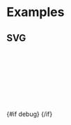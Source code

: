 <script lang="ts">
	import { spring } from 'svelte/motion';
	import { cubicOut } from 'svelte/easing';
	import { geoOrthographic, geoCentroid, geoInterpolate } from 'd3-geo';
	import { index } from 'd3-array';
	import { curveNatural } from 'd3-shape';
	import { feature } from 'topojson-client';

	import { mdiChevronLeft, mdiChevronRight } from '@mdi/js';
	import { Button, Field, ToggleGroup, ToggleOption, Switch, scrollIntoView } from 'svelte-ux'
	import { cls } from 'svelte-ux/utils/styles';
	import { createPropertySortFunc, createSortFunc } from 'svelte-ux/utils/sort';

	import GeoDebug from '$lib/docs/GeoDebug.svelte';
	import Preview from '$lib/docs/Preview.svelte';

	import Chart, { Canvas, Svg } from '$lib/components/Chart.svelte';
	import GeoPath from '$lib/components/GeoPath.svelte';
	import Graticule from '$lib/components/Graticule.svelte';
	import Path from '$lib/components/Path.svelte';
	import Tooltip from '$lib/components/Tooltip.svelte';
	import TooltipItem from '$lib/components/TooltipItem.svelte';
	import Zoom from '$lib/components/Zoom.svelte';

	import EdgeFade from './EdgeFade.svelte';
	import links from '../_data/geo/world-links.json';

	export let data;

	const countries = feature(data.geojson, data.geojson.objects.countries);

	const translate = [480,350]
	const loftedProjection = geoOrthographic().translate(translate).scale(249.50 * 1.3);

	let scale = 0;
	let yaw = 0;
	let pitch = 0;
	let roll = 0;
	let sensitivity = 75;

	let zoom;
	let scrollMode = 'scale';
	let debug = false;
</script>

<h1>Examples</h1>

<h2>SVG</h2>

<div class="grid grid-cols-[auto,1fr] gap-2 my-2">
	<Field label="Debug" let:id>
		<Switch bind:checked={debug} {id} />
	</Field>
</div>

<Preview>
	<div class="h-[600px] overflow-hidden">
		<Chart
			geo={{
				projection: geoOrthographic,
				_fitGeojson: countries,
				rotate: {
					yaw,
					pitch,
					roll
				},
				_scale: scale,
				translate: translate
			}}
			let:projection
		>
			{#if debug}
				<GeoDebug class="absolute top-0 left-0 z-10" />
			{/if}
			<Svg>
				<Zoom
					mode="manual"
					_initialScale={projection.scale()}
					_initialTranslate={{ x: projection.translate()[0], y: projection.translate()[1] }}
					bind:this={zoom}
					scroll="none"
					tweened={{ duration: 800, easing: cubicOut }}
					let:zoomTo
					let:reset={resetZoom}
					on:zoom={(e) => {
						//scale = e.detail.scale;
						const scale = 250;
						yaw = e.detail.translate.x * (sensitivity / scale);
						pitch = -e.detail.translate.y * (sensitivity / scale)
						loftedProjection.rotate([yaw, pitch])
					}}
				>
					<GeoPath geojson={{ type: 'Sphere' }} class="fill-blue-300" on:click={() => yaw += 1} />
					<Graticule class="stroke-black/20 fill-none pointer-events-none" />
					{#each countries.features as country}
						<GeoPath geojson={country} class="fill-white pointer-events-none" />
					{/each}
					{#each links as link}
						{@const source = projection(link.source)}
						{@const target = projection(link.target)}
						{@const middle = loftedProjection(geoInterpolate(link.source, link.target)(0.5))}
						{@const pathData = [source, middle, target]}
						<EdgeFade {link}>
							<circle cx={source[0]} cy={source[1]} r={2} class="fill-black-500" />>
							<circle cx={target[0]} cy={target[1]} r={2} class="fill-black-500" />>
							<Path data={pathData} x={d => d[0]} y={d => d[1]} defined={d => projection.invert(d)} curve={curveNatural} class="fill-none stroke-red-500 stroke-2" />
							<GeoPath geojson={link.feature} class="stroke-gray-500/30 stroke-2" />
						</EdgeFade>
					{/each}
				</Zoom>
			</Svg>
		</Chart>
	</div>
</Preview>
